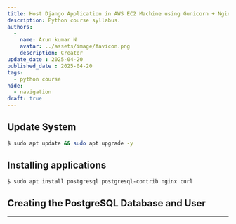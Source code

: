 ```yaml
---
title: Host Django Application in AWS EC2 Machine using Gunicorn + Nginx + SSL
description: Python course syllabus.
authors:
  -
    name: Arun kumar N
    avatar: ../assets/image/favicon.png
    description: Creator
update_date : 2025-04-20
published_date : 2025-04-20
tags:
  - python course
hide:
  - navigation
draft: true
---
```


## Update System

```sh
$ sudo apt update && sudo apt upgrade -y
```

## Installing applications

```sh
$ sudo apt install postgresql postgresql-contrib nginx curl
```

## Creating the PostgreSQL Database and User

---   
